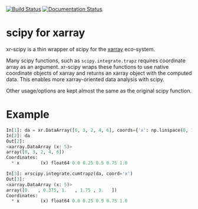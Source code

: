 [![Build Status](https://travis-ci.org/fujiisoup/xr-scipy.svg?branch=master)](https://travis-ci.org/fujiisoup/xr-scipy)
[![Documentation Status](https://readthedocs.org/projects/xr-scipy/badge/?version=latest)](http://xr-scipy.readthedocs.io/en/latest/?badge=latest)

# scipy for xarray

xr-scipy is a thin wrapper of scipy for the [xarray](https://docs.xarray.dev) eco-system.

Many scipy functions, such as `scipy.integrate.trapz` requires coordinate array as an argument.
xr-scipy wraps these functions to use native coordinate objects of xarray and returns an xarray object with the computed data.
This enables more xarray-oriented data analysis with scipy.

Other usage/options are kept almost the same as the original scipy function.

# Example

```python
In[1]: da = xr.DataArray([0, 3, 2, 4, 6], coords={'x': np.linspace(0, 1, 5)})
In[2]: da
Out[2]:
<xarray.DataArray (x: 5)>
array([0, 3, 2, 4, 6])
Coordinates:
  * x        (x) float64 0.0 0.25 0.5 0.75 1.0

In[3]: xrscipy.integrate.cumtrapz(da, coord='x')
Out[3]:
<xarray.DataArray (x: 5)>
array([0.   , 0.375, 1.   , 1.75 , 3.   ])
Coordinates:
  * x        (x) float64 0.0 0.25 0.5 0.75 1.0
```

